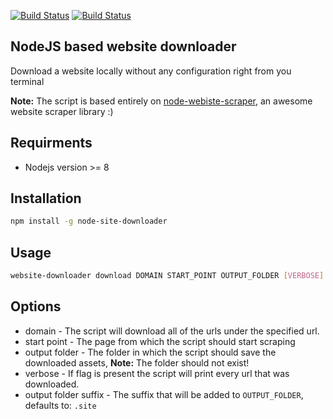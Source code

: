 [![Build Status](https://travis-ci.com/gnir-work/node-site-downloader.svg?branch=master)](https://travis-ci.com/gnir-work/node-site-downloader)
[![Build Status](https://img.shields.io/david/gnir-work/node-site-downloader.svg)](https://travis-ci.com/gnir-work/node-site-downloader)

## NodeJS based website downloader

Download a website locally without any configuration right from you terminal

__Note:__ The script is based entirely on [node-webiste-scraper](https://github.com/website-scraper/node-website-scraper), an awesome website scraper library :)

## Requirments

* Nodejs version >= 8

## Installation

```bash
npm install -g node-site-downloader
```

## Usage

```bash
website-downloader download DOMAIN START_POINT OUTPUT_FOLDER [VERBOSE] [OUTPUT_FOLDER_SUFFIX]
```

## Options

* domain - The script will download all of the urls under the specified url.
* start point - The page from which the script should start scraping
* output folder - The folder in which the script should save the downloaded assets,
  __Note:__ The folder should not exist!
* verbose - If flag is present the script will print every url that was downloaded.
* output folder suffix - The suffix that will be added to `OUTPUT_FOLDER`, defaults to: `.site`

